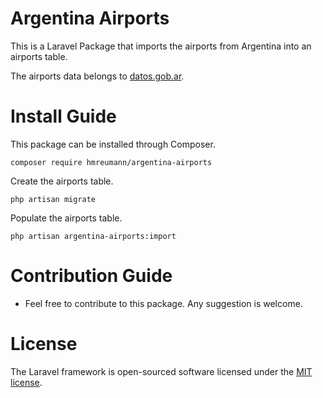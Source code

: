 # Argentina Airports
This is a Laravel Package that imports the airports from Argentina into an airports table.

The airports data belongs to [datos.gob.ar](https://datos.gob.ar/dataset/transporte-lista-aeropuertos).

# Install Guide

This package can be installed through Composer.

```
composer require hmreumann/argentina-airports
```

Create the airports table.

```
php artisan migrate
```

Populate the airports table.

```
php artisan argentina-airports:import
```

# Contribution Guide
- Feel free to contribute to this package. Any suggestion is welcome.

# License
The Laravel framework is open-sourced software licensed under the [MIT license](https://opensource.org/license/mit/).
